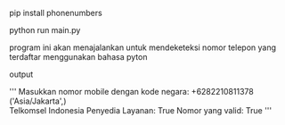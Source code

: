 pip install phonenumbers

python run main.py

program ini akan menajalankan untuk mendeketeksi nomor telepon yang terdaftar menggunakan bahasa pyton

output

'''
Masukkan nomor mobile dengan kode negara: +6282210811378
('Asia/Jakarta',)  
Telkomsel
Indonesia
Penyedia Layanan: True
Nomor yang valid: True
'''
